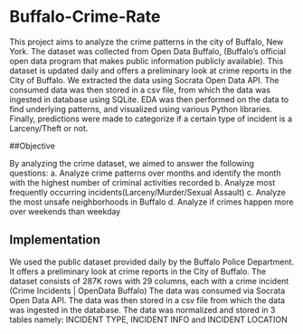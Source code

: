 # Buffalo-Crime-Rate


This project aims to analyze the crime patterns in the city of Buffalo, New York. The dataset was
collected from Open Data Buffalo, (Buffalo’s official open data program that makes public
information publicly available). This dataset is updated daily and offers a preliminary look at crime
reports in the City of Buffalo. We extracted the data using Socrata Open Data API. The consumed
data was then stored in a csv file, from which the data was ingested in database using SQLite. EDA
was then performed on the data to find underlying patterns, and visualized using various Python
libraries. Finally, predictions were made to categorize if a certain type of incident is a
Larceny/Theft or not.

##Objective

By analyzing the crime dataset, we aimed to answer the following questions:
a. Analyze crime patterns over months and identify the month with the highest number of
criminal activities recorded
b. Analyze most frequently occurring incidents(Larceny/Murder/Sexual Assault)
c. Analyze the most unsafe neighborhoods in Buffalo
d. Analyze if crimes happen more over weekends than weekday


## Implementation

We used the public dataset provided daily by the Buffalo Police Department. It offers a
preliminary look at crime reports in the City of Buffalo. The dataset consists of 287K rows with
29 columns, each with a crime incident (Crime Incidents | OpenData Buffalo)
The data was consumed via Socrata Open Data API. The data was then stored in a csv file from
which the data was ingested in the database.
The data was normalized and stored in 3 tables namely: INCIDENT TYPE, INCIDENT INFO
and INCIDENT LOCATION
